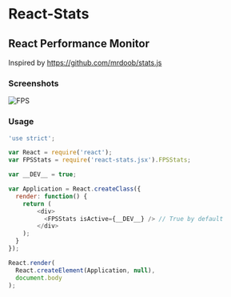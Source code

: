 # React-Stats

## React Performance Monitor

Inspired by https://github.com/mrdoob/stats.js

### Screenshots

![FPS](http://i.imgur.com/nqcXluS.png)

### Usage

```javascript
'use strict';

var React = require('react');
var FPSStats = require('react-stats.jsx').FPSStats;

var __DEV__ = true;

var Application = React.createClass({
  render: function() {
    return (
        <div>
          <FPSStats isActive={__DEV__} /> // True by default
        </div>
    );
  }
});

React.render(
  React.createElement(Application, null),
  document.body
);
```

